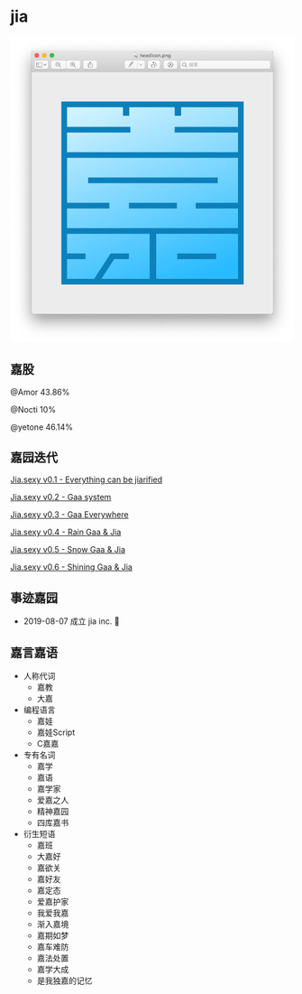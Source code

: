 # jia

![badge](./badge/v0.2.png)

## 嘉股

@Amor 43.86%

@Nocti 10%

@yetone 46.14%

## 嘉园迭代

[Jia.sexy v0.1 - Everything can be jiarified](http://jia.sexy/v0.1.html)

[Jia.sexy v0.2 - Gaa system](http://jia.sexy/v0.2.html)

[Jia.sexy v0.3 - Gaa Everywhere](http://jia.sexy/v0.3.html)

[Jia.sexy v0.4 - Rain Gaa & Jia](http://jia.sexy/v0.4.html)

[Jia.sexy v0.5 - Snow Gaa & Jia](http://jia.sexy/v0.5.html)

[Jia.sexy v0.6 - Shining Gaa & Jia](http://jia.sexy/index.html?v=0.6)

## 事迹嘉园

* 2019-08-07 成立 jia inc. 🎉

## 嘉言嘉语

* 人称代词
  * 嘉教
  * 大嘉
* 编程语言
  * 嘉娃
  * 嘉娃Script
  * C嘉嘉
* 专有名词
  * 嘉学
  * 嘉语
  * 嘉学家
  * 爱嘉之人
  * 精神嘉园
  * 四库嘉书
* 衍生短语
  * 嘉班
  * 大嘉好
  * 嘉欲关
  * 嘉好友  
  * 嘉定态
  * 爱嘉护家
  * 我爱我嘉
  * 渐入嘉境
  * 嘉期如梦
  * 嘉车难防
  * 嘉法处置
  * 嘉学大成
  * 是我独嘉的记忆
